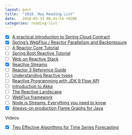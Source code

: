 ```yaml
---
layout: post
title:  "2018. May Reading List"
date:   2018-05-31 08:41:54 +0200
categories: reading-list
---
```


- [x] [A practical introduction to Spring Cloud Contract](https://aboullaite.me/a-practical-introduction-to-spring-cloud-contract/)
- [x] [Spring’s WebFlux / Reactor Parallelism and Backpressure](https://www.e4developer.com/2018/04/28/springs-webflux-reactor-parallelism-and-backpressure/)
- [ ] [A Reactor Core Tutorial](https://dzone.com/articles/reactor-core-tutorial)
- [ ] [Spring Boot Reactive Tutorial](https://dzone.com/articles/spring-boot-reactive-tutorial)
- [ ] [Web on Reactive Stack](https://docs.spring.io/spring/docs/current/spring-framework-reference/web-reactive.html)
- [x] [Reactive Streams](http://www.reactive-streams.org)
- [ ] [Reactor 3 Reference Guide](https://projectreactor.io/docs/core/release/reference/)
- [ ] [Understanding Reactive types](https://spring.io/blog/2016/04/19/understanding-reactive-types)
- [ ] [Reactive Programming with JDK 9 Flow API](https://community.oracle.com/docs/DOC-1006738)
- [ ] [Introduction to Akka](https://doc.akka.io/docs/akka/current/guide/introduction.html)
- [ ] [The Reactive Landscape](https://spring.io/blog/2016/06/07/notes-on-reactive-programming-part-i-the-reactive-landscape)
- [ ] [WebFlux framework](https://docs.spring.io/spring/docs/5.0.0.BUILD-SNAPSHOT/spring-framework-reference/htmlsingle/#web-reactive)
- [ ] [Node.js Streams: Everything you need to know](https://medium.freecodecamp.org/node-js-streams-everything-you-need-to-know-c9141306be93)
- [x] [Always-on production Flame Graphs for Java](https://www.opsian.com/blog/always-on-production-flame-graphs/)

Videos
- [x] [Two Effective Algorithms for Time Series Forecasting](https://www.youtube.com/watch?v=VYpAodcdFfA)
